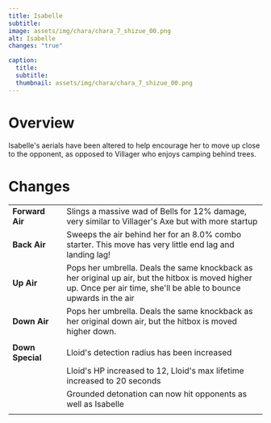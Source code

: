 ```yaml
---
title: Isabelle
subtitle: 
image: assets/img/chara/chara_7_shizue_00.png
alt: Isabelle
changes: "true"

caption:
  title:
  subtitle: 
  thumbnail: assets/img/chara/chara_7_shizue_00.png
---
```



# Overview 

Isabelle's aerials have been altered to help encourage her to move up close to the opponent, as opposed to Villager who enjoys camping behind trees.


# Changes

| |  |  |
| :----------- | :-----: | ----------- |
| **Forward Air** | | Slings a massive wad of Bells for 12% damage, very similar to Villager's Axe but with more startup |
| **Back Air** | | Sweeps the air behind her for an 8.0% combo starter. This move has very little end lag and landing lag! |
| **Up Air** | | Pops her umbrella. Deals the same knockback as her original up air, but the hitbox is moved higher up. Once per air time, she'll be able to bounce upwards in the air |
| **Down Air** | | Pops her umbrella. Deals the same knockback as her original down air, but the hitbox is moved higher down. |
|  |  |  |
| **Down Special** | | Lloid's detection radius has been increased |
|  | | Lloid's HP increased to 12, Lloid's max lifetime increased to 20 seconds | 
|  | | Grounded detonation can now hit opponents as well as Isabelle | 
|  |  |  |
